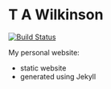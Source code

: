 # T A Wilkinson

[![Build Status](https://travis-ci.org/tawilkinson/tawilkinson.svg?branch=master)](https://travis-ci.org/tawilkinson/tawilkinson)

My personal website:
- static website
- generated using Jekyll
